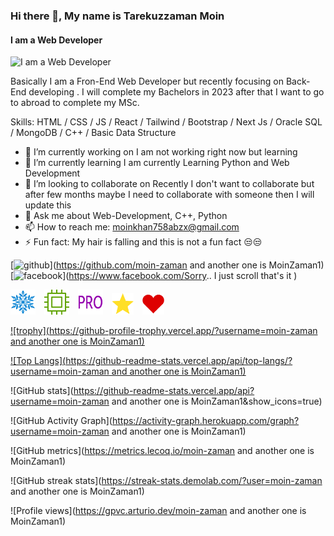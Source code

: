 ### Hi there 👋, My name is Tarekuzzaman Moin
#### I am a Web Developer
![I am a Web Developer]([https://scontent.fdac24-4.fna.fbcdn.net/v/t1.6435-9/137029734_239212950943001_975599050395954957_n.jpg?_nc_cat=107&ccb=1-7&_nc_sid=174925&_nc_eui2=AeH7_U3cmPptqm7hu9GGzwN7nhyoMTpRM0KeHKgxOlEzQuJSywrRT9hQpOoz3Z48_OZRYlq9ZgpQPcF0HiioU27Y&_nc_ohc=1CBDnyJi5MwAX8FV_mo&_nc_ht=scontent.fdac24-4.fna&oh=00_AfDEmaZcptmPgD3b4Qcnou9B7Y47iRGaUMi6ygiRHUD3Nw&oe=64D0E81A](https://scontent.fdac24-2.fna.fbcdn.net/v/t1.6435-9/135835858_238586981005598_1711047812739964629_n.jpg?_nc_cat=108&ccb=1-7&_nc_sid=19026a&_nc_eui2=AeEJ1dCQmi-JrzA56OwmidFvQnV7Z5Aun5VCdXtnkC6flThO7QvjnlQXq1cG13R_JQxq7Vep_KIWYPSUSN_9ek6W&_nc_ohc=o99BzquRqIkAX82KHAI&_nc_ht=scontent.fdac24-2.fna&oh=00_AfBrE7XGKJvV5qdtJeUQlU6h1Ro2qLeo1bD8OX4gsup9KQ&oe=64D110B1))

Basically I am a Fron-End Web Developer but recently  focusing on Back-End developing . I will complete my Bachelors in 2023 after that I want to go to abroad to complete my MSc.

Skills:  HTML / CSS / JS / React / Tailwind / Bootstrap / Next Js / Oracle SQL / MongoDB / C++ / Basic Data Structure 

- 🔭 I’m currently working on I am not working right now but learning  
- 🌱 I’m currently learning I am currently Learning Python and Web Development 
- 👯 I’m looking to collaborate on Recently I don't want to collaborate but after few months maybe I need to collaborate with someone then I will update this 
- 💬 Ask me about Web-Development, C++, Python 
- 📫 How to reach me: moinkhan758abzx@gmail.com 
- ⚡ Fun fact: My hair is falling and this is not a fun fact 😒😒 


[<img src='https://cdn.jsdelivr.net/npm/simple-icons@3.0.1/icons/github.svg' alt='github' height='40'>](https://github.com/moin-zaman and another one is MoinZaman1)  [<img src='https://cdn.jsdelivr.net/npm/simple-icons@3.0.1/icons/facebook.svg' alt='facebook' height='40'>](https://www.facebook.com/Sorry.. I just scroll that's it )  

<a href='https://archiveprogram.github.com/'><img src='https://raw.githubusercontent.com/acervenky/animated-github-badges/master/assets/acbadge.gif' width='40' height='40'></a> <a href='https://docs.github.com/en/developers'><img src='https://raw.githubusercontent.com/acervenky/animated-github-badges/master/assets/devbadge.gif' width='40' height='40'></a> <a href='https://github.com/pricing'><img src='https://raw.githubusercontent.com/acervenky/animated-github-badges/master/assets/pro.gif' width='40' height='40'></a> <a href='https://stars.github.com/'><img src='https://raw.githubusercontent.com/acervenky/animated-github-badges/master/assets/starbadge.gif' width='35' height='35'></a> <a href='https://docs.github.com/en/github/supporting-the-open-source-community-with-github-sponsors'><img src='https://raw.githubusercontent.com/acervenky/animated-github-badges/master/assets/sponsorbadge.gif' width='35' height='35'></a> 

[![trophy](https://github-profile-trophy.vercel.app/?username=moin-zaman and another one is MoinZaman1)](https://github.com/ryo-ma/github-profile-trophy)

[![Top Langs](https://github-readme-stats.vercel.app/api/top-langs/?username=moin-zaman and another one is MoinZaman1)](https://github.com/anuraghazra/github-readme-stats)

![GitHub stats](https://github-readme-stats.vercel.app/api?username=moin-zaman and another one is MoinZaman1&show_icons=true)  

![GitHub Activity Graph](https://activity-graph.herokuapp.com/graph?username=moin-zaman and another one is MoinZaman1)  

![GitHub metrics](https://metrics.lecoq.io/moin-zaman and another one is MoinZaman1)  

![GitHub streak stats](https://streak-stats.demolab.com/?user=moin-zaman and another one is MoinZaman1)  

![Profile views](https://gpvc.arturio.dev/moin-zaman and another one is MoinZaman1)  
